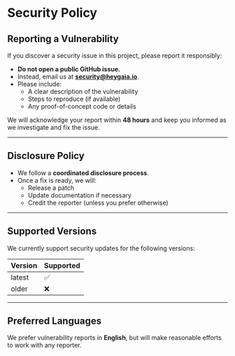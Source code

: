# Security Policy

## Reporting a Vulnerability

If you discover a security issue in this project, please report it responsibly:

- **Do not open a public GitHub issue.**
- Instead, email us at **security@heygaia.io**.
- Please include:
  - A clear description of the vulnerability
  - Steps to reproduce (if available)
  - Any proof-of-concept code or details

We will acknowledge your report within **48 hours** and keep you informed as we investigate and fix the issue.

---

## Disclosure Policy

- We follow a **coordinated disclosure process**.
- Once a fix is ready, we will:
  - Release a patch
  - Update documentation if necessary
  - Credit the reporter (unless you prefer otherwise)

---

## Supported Versions

We currently support security updates for the following versions:

| Version | Supported |
| ------- | --------- |
| latest  | ✅        |
| older   | ❌        |

---

## Preferred Languages

We prefer vulnerability reports in **English**, but will make reasonable efforts to work with any reporter.
